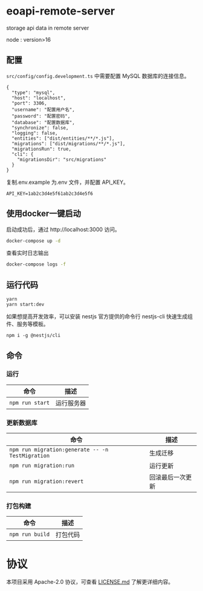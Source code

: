 # eoapi-remote-server

storage api data in remote server

node : version>16

## 配置

`src/config/config.development.ts` 中需要配置 MySQL 数据库的连接信息。

```
{
  "type": "mysql",
  "host": "localhost",
  "port": 3306,
  "username": "配置用户名",
  "password": "配置密码",
  "database": "配置数据库",
  "synchronize": false,
  "logging": false,
  "entities": ["dist/entities/**/*.js"],
  "migrations": ["dist/migrations/**/*.js"],
  "migrationsRun": true,
  "cli": {
    "migrationsDir": "src/migrations"
  }
}
```

复制.env.example 为.env 文件，并配置 API_KEY。

```
API_KEY=1ab2c3d4e5f61ab2c3d4e5f6
```

## 使用docker一键启动
启动成功后，通过 http://localhost:3000 访问。
```bash
docker-compose up -d
```
查看实时日志输出
```bash
docker-compose logs -f
```

## 运行代码

```
yarn
yarn start:dev
```

如果想提高开发效率，可以安装 nestjs 官方提供的命令行 nestjs-cli 快速生成组件、服务等模板。

```
npm i -g @nestjs/cli
```

## 命令

### 运行

| 命令            | 描述       |
| --------------- | ---------- |
| `npm run start` | 运行服务器 |

### 更新数据库

| 命令                                             | 描述             |
| ------------------------------------------------ | ---------------- |
| `npm run migration:generate -- -n TestMigration` | 生成迁移         |
| `npm run migration:run`                          | 运行更新         |
| `npm run migration:revert`                       | 回滚最后一次更新 |

### 打包构建

| 命令            | 描述     |
| --------------- | -------- |
| `npm run build` | 打包代码 |

# 协议

本项目采用 Apache-2.0 协议，可查看 [LICENSE.md](LICENSE) 了解更详细内容。
